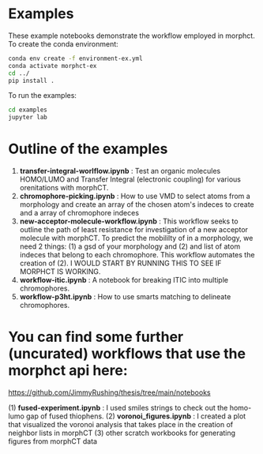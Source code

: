 # Examples

These example notebooks demonstrate the workflow employed in morphct.
To create the conda environment:
```bash
conda env create -f environment-ex.yml
conda activate morphct-ex
cd ../
pip install .
```

To run the examples:
```bash
cd examples
jupyter lab
```
# Outline of the examples

1. **transfer-integral-worlflow.ipynb** : Test an organic molecules HOMO/LUMO and Transfer Integral (electronic coupling) for various orenitations with morphCT.
2. **chromophore-picking.ipynb** : How to use VMD to select atoms from a morphology and create an array of the chosen atom's indeces to create and a array of chromophore indeces
3. **new-acceptor-molecule-workflow.ipynb** : This workflow seeks to outline the path of least resistance for investigation of a new acceptor molecule with morphCT. To predict the mobililty of in a morphology, we need 2 things: (1) a gsd of your morphology and (2) and list of atom indeces that belong to each chromophore. This workflow automates the creation of (2). I WOULD START BY RUNNING THIS TO SEE IF MORPHCT IS WORKING. 
4. **workflow-itic.ipynb** : A notebook for breaking ITIC into multiple chromophores. 
5. **workflow-p3ht.ipynb** : How to use smarts matching to delineate chromophores. 

# You can find some further (uncurated) workflows that use the morphct api here:
https://github.com/JimmyRushing/thesis/tree/main/notebooks

(1) **fused-experiment.ipynb** : I used smiles strings to check out the homo-lumo gap of fused thiophens. 
(2) **voronoi_figures.ipynb** : I created a plot that visualized the voronoi analysis that takes place in the creation of neighbor lists in morphCT
(3) other scratch workbooks for generating figures from morphCT data
